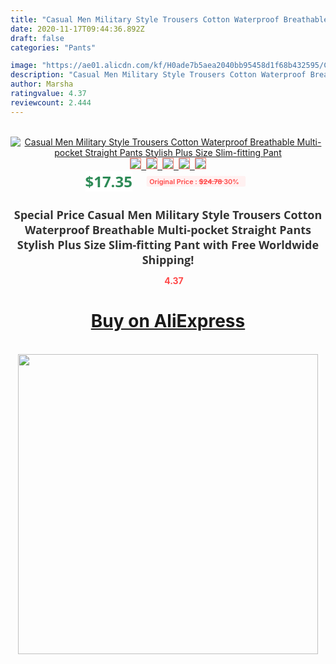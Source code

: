 ```yaml
---
title: "Casual Men Military Style Trousers Cotton Waterproof Breathable Multi-pocket Straight Pants Stylish Plus Size Slim-fitting Pant"
date: 2020-11-17T09:44:36.892Z
draft: false
categories: "Pants"

image: "https://ae01.alicdn.com/kf/H0ade7b5aea2040bb95458d1f68b432595/Casual-Men-Military-Style-Trousers-Cotton-Waterproof-Breathable-Multi-pocket-Straight-Pants-Stylish-Plus-Size-Slim.jpg"
description: "Casual Men Military Style Trousers Cotton Waterproof Breathable Multi-pocket Straight Pants Stylish Plus Size Slim-fitting Pant"
author: Marsha
ratingvalue: 4.37
reviewcount: 2.444
---
```

<br>
<div style="text-align: center;">
<a href="https://s.click.aliexpress.com/e/_At1t9b" target="_blank" rel="nofollow noopener noreferrer"><img alt="Casual Men Military Style Trousers Cotton Waterproof Breathable Multi-pocket Straight Pants Stylish Plus Size Slim-fitting Pant" class="magnifier-image" src="https://ae01.alicdn.com/kf/H0ade7b5aea2040bb95458d1f68b432595/Casual-Men-Military-Style-Trousers-Cotton-Waterproof-Breathable-Multi-pocket-Straight-Pants-Stylish-Plus-Size-Slim.jpg_640x640.jpg">
<br>
<img style="border:1px solid salmon" src="https://ae01.alicdn.com/kf/H0ade7b5aea2040bb95458d1f68b432595/Casual-Men-Military-Style-Trousers-Cotton-Waterproof-Breathable-Multi-pocket-Straight-Pants-Stylish-Plus-Size-Slim.jpg_120x120.jpg">&nbsp;&nbsp;<img style="border:1px solid salmon" src="https://ae01.alicdn.com/kf/H55c6b04dafe949eeaa71c420178bf2f7L/Casual-Men-Military-Style-Trousers-Cotton-Waterproof-Breathable-Multi-pocket-Straight-Pants-Stylish-Plus-Size-Slim.jpg_120x120.jpg">&nbsp;&nbsp;<img style="border:1px solid salmon" src="https://ae01.alicdn.com/kf/H138f52d8035b44adac0cae1a947fdf25m/Casual-Men-Military-Style-Trousers-Cotton-Waterproof-Breathable-Multi-pocket-Straight-Pants-Stylish-Plus-Size-Slim.jpg_120x120.jpg">&nbsp;&nbsp;<img style="border:1px solid salmon" src="https://ae01.alicdn.com/kf/H7c17a593fc9249a29a9d4beec9aee14eK/Casual-Men-Military-Style-Trousers-Cotton-Waterproof-Breathable-Multi-pocket-Straight-Pants-Stylish-Plus-Size-Slim.jpg_120x120.jpg">&nbsp;&nbsp;<img style="border:1px solid salmon" src="https://ae01.alicdn.com/kf/Hd25cf0b1fc2b4f04b365b379964a5a8d1/Casual-Men-Military-Style-Trousers-Cotton-Waterproof-Breathable-Multi-pocket-Straight-Pants-Stylish-Plus-Size-Slim.jpg_120x120.jpg"></a></div><br0>
<div style="text-align: center;"><span style="background-color: white; border: 0px; box-sizing: border-box; color: seagreen; display: inline-block; font-family: &quot;open sans&quot; , &quot;arial&quot; , &quot;helvetica&quot; , sans-serif , &quot;heiti&quot;; font-size: 24px; font-stretch: inherit; font-weight: 700; line-height: inherit; margin: 0px 10px 0px 0px; padding: 0px; vertical-align: middle;">$17.35 </span>
<span style="background: rgb(255 , 241 , 241); border-radius: 3px; border: 0px; box-sizing: border-box; color: #ff4747; display: inline-block; font-family: inherit; font-size: 12px; font-stretch: inherit; font-style: inherit; font-variant: inherit; font-weight: 600; line-height: inherit; margin: 0px; padding: 2px 5px; transform: scale(0.9); vertical-align: middle;">Original Price : <b style="text-decoration: line-through;">$24.78 </b> 30%&nbsp;&nbsp;</span></div>
<h1 style="color: #333333; display: inline-block; font-family: &quot;open sans&quot; , &quot;arial&quot; , &quot;helvetica&quot; , sans-serif , &quot;heiti&quot;; font-size: 18px; font-stretch: inherit; font-weight: 700; text-align: center;">Special Price Casual Men Military Style Trousers Cotton Waterproof Breathable Multi-pocket Straight Pants Stylish Plus Size Slim-fitting Pant with Free Worldwide Shipping!</h1>
<div style="color: #ff4747; text-align: center;">
<img src="https://4.bp.blogspot.com/-M0ZcTcb-5uY/XleCXlxnR4I/AAAAAAAAAEc/OrjgMkXV1oMQFaCRZj5HQwOCBcu3w1FegCPcBGAYYCw/s1600/star.png" style="height: 15px;">&nbsp;<b>4.37</b></div>
<div class="button_cont" align="center"><a class="buynow_a" href="https://s.click.aliexpress.com/e/_At1t9b" target="_blank" rel="nofollow noopener noreferrer"><H1>Buy on AliExpress</H1></a></div><br>
<div class="separator" style="clear: both; text-align: center;">
<img src="https://lh3.googleusercontent.com/-pTy5HemUv9M/XlePHvY0dAI/AAAAAAAAAE4/0nX5iRUoIWY8eMW9Dpxeirr157OZliDIgCLcBGAsYHQ/s1600/badge.gif" width="480">
</div>
